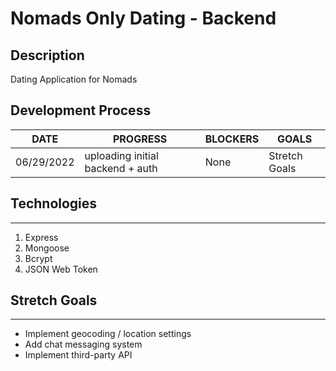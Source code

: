 # Nomads Only Dating - Backend

## Description

Dating Application for Nomads

## Development Process

| DATE       | PROGRESS                         | BLOCKERS | GOALS         |
| ---------- | -------------------------------- | -------- | ------------- |
| 06/29/2022 | uploading initial backend + auth | None     | Stretch Goals |

## Technologies

---

1. Express
2. Mongoose
3. Bcrypt
4. JSON Web Token

## Stretch Goals

---

- Implement geocoding / location settings
- Add chat messaging system
- Implement third-party API
